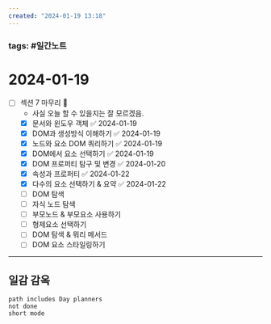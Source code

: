 ```yaml
---
created: "2024-01-19 13:18"
---
```


### tags: #일간노트
  
# 2024-01-19 
- [ ] 섹션 7 마무리 📅 
	- 사실 오늘 할 수 있을지는 잘 모르겠음.
	- [x] 문서와 윈도우 객체 ✅ 2024-01-19
	- [x] DOM과 생성방식 이해하기 ✅ 2024-01-19
	- [x] 노드와 요소 DOM 쿼리하기 ✅ 2024-01-19
	- [x] DOM에서 요소 선택하기 ✅ 2024-01-19
	- [x] DOM 프로퍼티 탐구 및 변경 ✅ 2024-01-20
	- [x] 속성과 프로퍼티 ✅ 2024-01-22
	- [x] 다수의 요소 선택하기 & 요약 ✅ 2024-01-22
	- [ ] DOM 탐색
	- [ ] 자식 노드 탐색
	- [ ] 부모노드 & 부모요소 사용하기
	- [ ] 형제요소 선택하기
	- [ ] DOM 탐색 & 뭐리 메서드
	- [ ] DOM 요소 스타일링하기
---  
## 일감 감옥  
```tasks  
path includes Day planners
not done  
short mode  
```